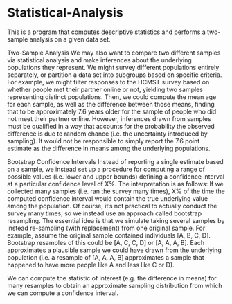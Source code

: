 # Statistical-Analysis
This is a program that computes descriptive statistics and performs a two-sample analysis on a given data set.

Two-Sample Analysis
    We may also want to compare two different samples via statistical analysis and make inferences about the underlying populations they represent. We might survey different populations entirely separately, or partition a data set into subgroups based on specific criteria. For example, we might filter responses to the HCMST survey based on whether people met their partner online or not, yielding two samples representing distinct populations. Then, we could compute the mean age for each sample, as well as the difference between those means, finding that to be approximately 7.6 years older for the sample of people who did not meet their partner online.
However, inferences drawn from samples must be qualified in a way that accounts for the probability the observed difference is due to random chance (i.e. the uncertainty introduced by sampling). It would not be responsible to simply report the 7.6 point estimate as the difference in means among the underlying populations.

Bootstrap Confidence Intervals
    Instead of reporting a single estimate based on a sample, we instead set up a procedure for computing a range of possible values (i.e. lower and upper bounds) defining a confidence interval at a particular confidence level of X%. The interpretation is as follows: If we collected many samples (i.e. ran the survey many times), X% of the time the computed confidence interval would contain the true underlying value among the population.
Of course, it’s not practical to actually conduct the survey many times, so we instead use an approach called bootstrap resampling. The essential idea is that we simulate taking several samples by instead re-sampling (with replacement) from one original sample.
For example, assume the original sample contained individuals [A, B, C, D]. Bootstrap resamples of this could be [A, C, C, D] or [A, A, A, B]. Each approximates a plausible sample we could have drawn from the underlying population (i.e. a resample of [A, A, A, B] approximates a sample that happened to have more people like A and less like C or D).

We can compute the statistic of interest (e.g. the difference in means) for many resamples to obtain an approximate sampling distribution from which we can compute a confidence interval.
